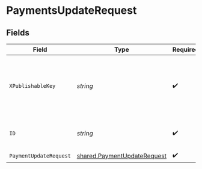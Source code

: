 # PaymentsUpdateRequest


## Fields

| Field                                                                      | Type                                                                       | Required                                                                   | Description                                                                | Example                                                                    |
| -------------------------------------------------------------------------- | -------------------------------------------------------------------------- | -------------------------------------------------------------------------- | -------------------------------------------------------------------------- | -------------------------------------------------------------------------- |
| `XPublishableKey`                                                          | *string*                                                                   | :heavy_check_mark:                                                         | The publicly viewable identifier used to identify a merchant division.     |                                                                            |
| `ID`                                                                       | *string*                                                                   | :heavy_check_mark:                                                         | The ID of the payment to update                                            | iKv7t5bgt1gg                                                               |
| `PaymentUpdateRequest`                                                     | [shared.PaymentUpdateRequest](../../models/shared/paymentupdaterequest.md) | :heavy_check_mark:                                                         | N/A                                                                        |                                                                            |